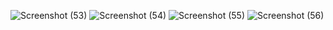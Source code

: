 
![Screenshot (53)](https://github.com/user-attachments/assets/0601206f-244d-4801-a848-010b88bf5982)
![Screenshot (54)](https://github.com/user-attachments/assets/4ead3bed-5c81-47a7-9178-5f493620f8c7)
![Screenshot (55)](https://github.com/user-attachments/assets/66b50385-08d9-4ce4-ae57-5446ff3f5b5f)
![Screenshot (56)](https://github.com/user-attachments/assets/71badbd6-2d20-4342-9a74-314135bd1270)
